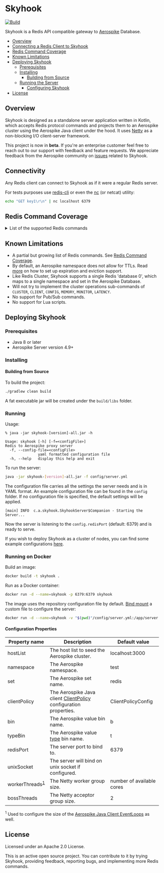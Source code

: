 # Skyhook
[![Build](https://github.com/aerospike/skyhook/actions/workflows/build.yml/badge.svg)](https://github.com/aerospike/skyhook/actions/workflows/build.yml)

Skyhook is a Redis API compatible gateway to [Aerospike](https://www.aerospike.com/) Database.

  * [Overview](#overview)
  * [Connecting a Redis Client to Skyhook](#connectivity)
  * [Redis Command Coverage](#redis-command-coverage)
  * [Known Limitations](#known-limitations)
  * [Deploying Skyhook](#deploying-skyhook)
    * [Prerequisites](#prerequisites)
    * [Installing](#installing)
      * [Building from Source](#building-from-source)
    * [Running the Server](#running)
      * [Configuring Skyhook](#configuration-properties)
  * [License](#license)

## Overview

Skyhook is designed as a standalone server application written in Kotlin, which
accepts Redis protocol commands and projects them to an Aerospike cluster using
the Aerospike Java client under the hood. It uses [Netty](https://netty.io/) as
a non-blocking I/O client-server framework.

This project is now in **beta**. If you're an enterprise customer feel free to
reach out to our support with feedback and feature requests.
We appreciate feedback from the Aerospike community on
[issues](https://github.com/aerospike/skyhook/issues)
related to Skyhook.

## Connectivity
Any Redis client can connect to Skyhook as if it were a regular Redis server.

For tests purposes use [redis-cli](https://redis.io/topics/rediscli) or even the [nc](https://www.commandlinux.com/man-page/man1/nc.1.html) (or netcat) utility:
```sh
echo "GET key1\r\n" | nc localhost 6379
```

## Redis Command Coverage
<details><summary>List of the supported Redis commands</summary>

Operation | Description
----------|------------
[APPEND](https://redis.io/commands/append) *key value* | If key already exists and is a string, this command appends the value at the end of the string. If key does not exist it is created and set as an empty string.
[AUTH](https://redis.io/commands/auth) *[username] password* | The AUTH command authenticates the current connection.
[BGSAVE](https://redis.io/commands/bgsave) | Returns OK.
[COMMAND](https://redis.io/commands/command) | Returns Array reply of details about all Redis commands.
[COMMAND COUNT](https://redis.io/commands/command-count) | Returns Integer reply of number of total commands in this Redis server.
[COMMAND INFO](https://redis.io/commands/command-info) *command-name [command-name ...]* | Returns Array reply of details about multiple Redis commands.
[DBSIZE](https://redis.io/commands/dbsize) | Returns the number of keys in the currently-selected database.
[DECR](https://redis.io/commands/decr) *key* | Decrements the number stored at key by one.
[DECRBY](https://redis.io/commands/decrby) *key decrement* | Decrements the number stored at key by decrement.
[DEL](https://redis.io/commands/del) *key* | Removes the specified key.
[DISCARD](https://redis.io/commands/discard) | Flushes all previously queued commands in a [transaction](https://redis.io/topics/transactions) and restores the connection state to normal.
[ECHO](https://redis.io/commands/echo) *message* | Returns message.
[EXEC](https://redis.io/commands/exec) | Executes all previously queued commands in a [transaction](https://redis.io/topics/transactions) and restores the connection state to normal.
[EXISTS](https://redis.io/commands/exists) *key [key ...]* | Returns if key exists.
[EXPIRE](https://redis.io/commands/expire) *key seconds* | Set a timeout on key. After the timeout has expired, the key will automatically be deleted.
[EXPIREAT](https://redis.io/commands/expireat) *key timestamp* | EXPIREAT has the same effect and semantic as EXPIRE, but instead of specifying the number of seconds representing the TTL (time to live), it takes an absolute Unix timestamp (seconds since January 1, 1970).
[FLUSHALL](https://redis.io/commands/flushall) | Delete all the keys of all the existing databases, not just the currently selected one.
[FLUSHDB](https://redis.io/commands/flushdb) | Delete all the keys of the currently selected DB.
[GETSET](https://redis.io/commands/getset) *key value* | Atomically sets key to value and returns the old value stored at key.
[GET](https://redis.io/commands/get) *key* | Get the value of key.
[HDEL](https://redis.io/commands/hdel) *key field [field ...]* | Removes the specified fields from the hash stored at key.
[HEXISTS](https://redis.io/commands/hexists) *key field* | Returns if field is an existing field in the hash stored at key.
[HGETALL](https://redis.io/commands/hgetall) *key* | Returns all fields and values of the hash stored at key.
[HGET](https://redis.io/commands/hget) *key field* | Returns the value associated with field in the hash stored at key.
[HINCRBYFLOAT](https://redis.io/commands/hincrbyfloat) *key field increment* | Increment the specified field of a hash stored at key, and representing a floating point number, by the specified increment.
[HINCRBY](https://redis.io/commands/hincrby) *key field increment* | Increments the number stored at field in the hash stored at key by increment.
[HKEYS](https://redis.io/commands/hkeys) *key* | Returns all field names in the hash stored at key.
[HLEN](https://redis.io/commands/hlen) *key* | Returns the number of fields contained in the hash stored at key.
[HMGET](https://redis.io/commands/hmget) *key field [field ...]* | Returns the values associated with the specified fields in the hash stored at key.
[HMSET](https://redis.io/commands/hmset) *key field value [field value ...]* | Sets the specified fields to their respective values in the hash stored at key.
[HSCAN](https://redis.io/commands/hscan) *key cursor [MATCH pattern] [COUNT count]* | See SCAN for HSCAN documentation.
[HSETNX](https://redis.io/commands/hsetnx) *key field value* | Sets field in the hash stored at key to value, only if field does not yet exist.
[HSET](https://redis.io/commands/hset) *key field value [field value ...]* | Sets field in the hash stored at key to value.
[HSTRLEN](https://redis.io/commands/hstrlen) *key field* | Returns the string length of the value associated with field in the hash stored at key.
[HVALS](https://redis.io/commands/hvals) *key* | Returns all values in the hash stored at key.
[INCRBYFLOAT](https://redis.io/commands/incrbyfloat) *key increment* | Increment the string representing a floating point number stored at key by the specified increment.
[INCRBY](https://redis.io/commands/incrby) *key increment* | Increments the number stored at key by increment.
[INCR](https://redis.io/commands/incr) *key* | Increments the number stored at key by one.
[KEYS](https://redis.io/commands/keys) *pattern* | Returns all keys matching pattern.
[LINDEX](https://redis.io/commands/lindex) *key index* | Returns the element at index index in the list stored at key.
[LLEN](https://redis.io/commands/llen) *key* | Returns the length of the list stored at key.
[LOLWUT](https://redis.io/commands/lolwut) *[VERSION version]* | The LOLWUT command displays the Redis version.
[LPOP](https://redis.io/commands/lpop) *key [count]* | Removes and returns the first elements of the list stored at key.
[LPUSHX](https://redis.io/commands/lpushx) *key element [element ...]* | Inserts specified values at the head of the list stored at key, only if key already exists and holds a list.
[LPUSH](https://redis.io/commands/lpush) *key element [element ...]* | Insert all the specified values at the head of the list stored at key.
[LRANGE](https://redis.io/commands/lrange) *key start stop* | Returns the specified elements of the list stored at key.
[MGET](https://redis.io/commands/mget) *key [key ...]* | Returns the values of all specified keys.
[MSET](https://redis.io/commands/mset) *key value [key value ...]* | Sets the given keys to their respective values.
[MSETNX](https://redis.io/commands/msetnx) *key value [key value ...]* | Sets the given keys to their respective values. MSETNX will not perform any operation at all even if just a single key already exists.
[MULTI](https://redis.io/commands/multi) | Marks the start of a [transaction](https://redis.io/topics/transactions) block. Subsequent commands will be queued for execution using EXEC.
[PERSIST](https://redis.io/commands/persist) *key* | Remove the existing timeout on key, turning the key from volatile (a key with an expire set) to persistent.
[PEXPIRE](https://redis.io/commands/pexpire) *key milliseconds* | This command works exactly like EXPIRE but the time to live of the key is specified in milliseconds instead of seconds.
[PEXPIREAT](https://redis.io/commands/pexpireat) *key milliseconds-timestamp* | PEXPIREAT has the same effect and semantic as EXPIREAT, but the Unix time at which the key will expire is specified in milliseconds instead of seconds.
[PING](https://redis.io/commands/ping) *[message]* | Returns PONG if no argument is provided, otherwise return a copy of the argument as a bulk.
[PSETEX](https://redis.io/commands/psetex) *key milliseconds value* | PSETEX works exactly like SETEX with the sole difference that the expire time is specified in milliseconds instead of seconds.
[PTTL](https://redis.io/commands/pttl) *key* | Returns the amount of remaining time in milliseconds.
[QUIT](https://redis.io/commands/quit) | Returns OK.
[RANDOMKEY](https://redis.io/commands/randomkey) | Return a random key from the currently selected database.
[RESET](https://redis.io/commands/reset) | Returns 'RESET'.
[RPOP](https://redis.io/commands/rpop) *key [count]* | Removes and returns the last elements of the list stored at key.
[RPUSHX](https://redis.io/commands/rpushx) *key element [element ...]* | Inserts specified values at the tail of the list stored at key, only if key already exists and holds a list.
[RPUSH](https://redis.io/commands/rpush) *key element [element ...]* | Insert all the specified values at the tail of the list stored at key.
[SADD](https://redis.io/commands/sadd) *key member [member ...]* | Add the specified members to the set stored at key.
[SAVE](https://redis.io/commands/save) | Returns OK.
[SCAN](https://redis.io/commands/scan) *cursor [MATCH pattern] [COUNT count] [TYPE type]* | The SCAN command and the closely related commands SSCAN, HSCAN and ZSCAN are used in order to incrementally iterate over a collection of elements.
[SCARD](https://redis.io/commands/scard) *key* | Returns the set cardinality (number of elements) of the set stored at key.
[SET](https://redis.io/commands/set) *key value [EX seconds/PX milliseconds/EXAT timestamp/PXAT milliseconds-timestamp/KEEPTTL] [NX/XX] [GET]* | Set key to hold the string value. If key already holds a value, it is overwritten, regardless of its type.
[SETEX](https://redis.io/commands/setex) *key seconds value* | Set key to hold the string value and set key to timeout after a given number of seconds.
[SETNX](https://redis.io/commands/setnx) *key value* | Set key to hold string value if key does not exist.
[SINTER](https://redis.io/commands/sinter) *key [key ...]* | Returns the members of the set resulting from the intersection of all the given sets.
[SINTERSTORE](https://redis.io/commands/sinterstore) *destination key [key ...]* | This command is equal to SINTER, but instead of returning the resulting set, it is stored in destination.
[SISMEMBER](https://redis.io/commands/sismember) *key member* | Returns if member is a member of the set stored at key.
[SMEMBERS](https://redis.io/commands/smembers) *key* | Returns all the members of the set value stored at key.
[SREM](https://redis.io/commands/srem) *key member [member ...]* | Remove the specified members from the set stored at key.
[SSCAN](https://redis.io/commands/sscan) *key cursor [MATCH pattern] [COUNT count]* | See SCAN for SSCAN documentation.
[STRLEN](https://redis.io/commands/strlen) *key* | Returns the length of the string value stored at key. An error is returned when key holds a non-string value.
[SUNION](https://redis.io/commands/sunion) *key [key ...]* | Returns the members of the set resulting from the union of all the given sets.
[SUNIONSTORE](https://redis.io/commands/sunionstore) *destination key [key ...]* | This command is equal to SUNION, but instead of returning the resulting set, it is stored in destination.
[TIME](https://redis.io/commands/time) | Returns the current server time.
[TOUCH](https://redis.io/commands/touch) *key [key ...]* | Alters the last access time of a key(s). A key is ignored if it does not exist.
[TTL](https://redis.io/commands/ttl) *key* | Returns the remaining time to live of a key that has a timeout.
[TYPE](https://redis.io/commands/type) *key* | Returns the string representation of the type of the value stored at key. The different types that can be returned are: string, list, set, zset, hash and stream.
[UNLINK](https://redis.io/commands/unlink) *key [key ...]* | This command is an alias to DEL.
[ZADD](https://redis.io/commands/zadd) *key [NX/XX] [GT/LT] [CH] [INCR] score member [score member ...]* | Adds all the specified members with the specified scores to the sorted set stored at key.
[ZCARD](https://redis.io/commands/zcard) *key* | Returns the sorted set cardinality (number of elements) of the sorted set stored at key.
[ZCOUNT](https://redis.io/commands/zcount) *key min max* | Returns the number of elements in the sorted set at key with a score between min and max.
[ZINCRBY](https://redis.io/commands/zincrby) *key increment member* | Increments the score of member in the sorted set stored at key by increment.
[ZLEXCOUNT](https://redis.io/commands/zlexcount) *key min max* | When all the elements in a sorted set are inserted with the same score, in order to force lexicographical ordering, this command returns the number of elements in the sorted set at key with a value between min and max.
[ZMSCORE](https://redis.io/commands/zmscore) *key member [member ...]* | Returns the scores associated with the specified members in the sorted set stored at key.
[ZPOPMAX](https://redis.io/commands/zpopmax) *key [count]* | Removes and returns up to count members with the highest scores in the sorted set stored at key.
[ZPOPMIN](https://redis.io/commands/zpopmin) *key [count]* | Removes and returns up to count members with the lowest scores in the sorted set stored at key.
[ZRANDMEMBER](https://redis.io/commands/zrandmember) *key [count [WITHSCORES]]* | When called with just the key argument, return a random element from the sorted set value stored at key.
[ZRANGE](https://redis.io/commands/zrange) *key min max [BYSCORE/BYLEX] [REV] [LIMIT offset count] [WITHSCORES]* | Returns the specified range of elements in the sorted set stored at <key>.
[ZRANGEBYLEX](https://redis.io/commands/zrangebylex) *key min max [LIMIT offset count]* | When all the elements in a sorted set are inserted with the same score, in order to force lexicographical ordering, this command returns all the elements in the sorted set at key with a value between min and max.
[ZRANGEBYSCORE](https://redis.io/commands/zrangebyscore) *key min max [WITHSCORES] [LIMIT offset count]* | Returns all the elements in the sorted set at key with a score between min and max (including elements with score equal to min or max). The elements are considered to be ordered from low to high scores.
[ZRANGESTORE](https://redis.io/commands/zrangestore) *dst src min max [BYSCORE/BYLEX] [REV] [LIMIT offset count]* | This command is like ZRANGE, but stores the result in the <dst> destination key.
[ZRANK](https://redis.io/commands/zrank) *key member* | Returns the rank of member in the sorted set stored at key, with the scores ordered from low to high.
[ZREM](https://redis.io/commands/zrem) *key member [member ...]* | Removes the specified members from the sorted set stored at key.
[ZREMRANGEBYLEX](https://redis.io/commands/zremrangebylex) *key min max* | When all the elements in a sorted set are inserted with the same score, in order to force lexicographical ordering, this command removes all elements in the sorted set stored at key between the lexicographical range specified by min and max.
[ZREMRANGEBYRANK](https://redis.io/commands/zremrangebyrank) *key start stop* | Removes all elements in the sorted set stored at key with rank between start and stop.
[ZREMRANGEBYSCORE](https://redis.io/commands/zremrangebyscore) *key min max* | Removes all elements in the sorted set stored at key with a score between min and max (inclusive).
[ZREVRANGE](https://redis.io/commands/zrevrange) *key start stop [WITHSCORES]* | Returns the specified range of elements in the sorted set stored at key.
[ZREVRANGEBYLEX](https://redis.io/commands/zrevrangebylex) *key max min [LIMIT offset count]* | Apart from the reversed ordering, ZREVRANGEBYLEX is similar to ZRANGEBYLEX.
[ZREVRANGEBYSCORE](https://redis.io/commands/zrevrangebyscore) *key max min [WITHSCORES] [LIMIT offset count]* | Returns all the elements in the sorted set at key with a score between max and min (including elements with score equal to max or min). In contrary to the default ordering of sorted sets, for this command the elements are considered to be ordered from high to low scores.
[ZSCAN](https://redis.io/commands/zscan) *key cursor [MATCH pattern] [COUNT count]* | See SCAN for ZSCAN documentation.

</details>

## Known Limitations
 * A partial but growing list of Redis commands. See [Redis Command Coverage](#redis-command-coverage).
 * By default, an Aerospike namespace does not allow for TTLs. Read [more](https://discuss.aerospike.com/t/faq-what-are-expiration-eviction-and-stop-writes/2311) on how to set up expiration and eviction support.
 * Like Redis Cluster, Skyhook supports a single Redis 'database 0', which maps to a single namespace and set in the Aerospike Database.
 * Will not try to implement the cluster operations sub-commands of `CLUSTER`, `CLIENT`, `CONFIG`,  `MEMORY`, `MONITOR`, `LATENCY`.
 * No support for Pub/Sub commands.
 * No support for Lua scripts.

## Deploying Skyhook

### Prerequisites
* Java 8 or later
* Aerospike Server version 4.9+

### Installing

#### Building from Source
To build the project:
```sh
./gradlew clean build
```
A fat executable jar will be created under the `build/libs` folder.

### Running
Usage:
```text
% java -jar skyhook-[version]-all.jar -h

Usage: skyhook [-h] [-f=<configFile>]
Redis to Aerospike proxy server
  -f, --config-file=<configFile>
               yaml formatted configuration file
  -h, --help   display this help and exit
```

To run the server:
```sh
java -jar skyhook-[version]-all.jar -f config/server.yml
```

The configuration file carries all the settings the server needs and is in YAML
format. An example configuration file can be found in the `config` folder.
If no configuration file is specified, the default settings will be applied.

```text
[main] INFO  c.a.skyhook.SkyhookServer$Companion - Starting the Server...
```

Now the server is listening to the `config.redisPort` (default: 6379) and is ready to serve.

If you wish to deploy Skyhook as a cluster of nodes, you can find some example configurations [here](docs/scaling-out.md).

### Running on Docker
Build an image:
```sh
docker build -t skyhook .
```

Run as a Docker container:
```sh
docker run -d --name=skyhook -p 6379:6379 skyhook 
```

The image uses the repository configuration file by default.
[Bind mount](https://docs.docker.com/storage/bind-mounts/) a custom file to configure the server:
```sh
docker run -d --name=skyhook -v "$(pwd)"/config/server.yml:/app/server.yml -p 6379:6379 skyhook
```

#### Configuration Properties

| Property name | Description | Default value |
| ------------- | ----------- | ------------- |
| hostList | The host list to seed the Aerospike cluster. | localhost:3000 |
| namespace | The Aerospike namespace. | test |
| set | The Aerospike set name. | redis |
| clientPolicy | The Aerospike Java client [ClientPolicy](https://docs.aerospike.com/apidocs/java/com/aerospike/client/policy/ClientPolicy.html) configuration properties. | ClientPolicyConfig |
| bin | The Aerospike value bin name. | b |
| typeBin | The Aerospike value [type](https://redis.io/topics/data-types) bin name. | t |
| redisPort | The server port to bind to. | 6379 |
| unixSocket | The server will bind on unix socket if configured. | |
| workerThreads<sup>[1](#worker-threads)</sup> | The Netty worker group size. | number of available cores |
| bossThreads | The Netty acceptor group size. | 2 |

<sup name="worker-threads">1</sup> Used to configure the size of the [Aerospike Java Client EventLoops](https://www.aerospike.com/docs/client/java/usage/async/eventloop.html) as well.

## License
Licensed under an Apache 2.0 License.

This is an active open source project. You can contribute to it by trying
Skyhook, providing feedback, reporting bugs, and implementing more Redis
commands.
